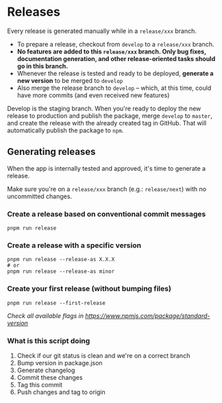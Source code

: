 # Releases

Every release is generated manually while in a `release/xxx` branch.

- To prepare a release, checkout from `develop` to a `release/xxx` branch.
- **No features are added to this `release/xxx` branch. Only bug fixes, documentation generation, and other release-oriented tasks should go in this branch.**
- Whenever the release is tested and ready to be deployed, **generate a new version** to be merged to `develop`
- Also merge the release branch to `develop` – which, at this time, could have more commits (and even received new features)

Develop is the staging branch. When you're ready to deploy the new release to production and publish the package, merge `develop` to `master`, and create the release with the already created tag in GitHub. That will automatically publish the package to `npm`.

## Generating releases

When the app is internally tested and approved, it's time to generate a release.

Make sure you're on a `release/xxx` branch (e.g.: `release/next`) with no uncommitted changes.

### Create a release based on conventional commit messages

```
pnpm run release
```

### Create a release with a specific version

```
pnpm run release --release-as X.X.X
# or
pnpm run release --release-as minor
```

### Create your first release (without bumping files)

```
pnpm run release --first-release
```

_Check all available flags in https://www.npmjs.com/package/standard-version_

### What is this script doing

1. Check if our git status is clean and we're on a correct branch
2. Bump version in package.json
3. Generate changelog
4. Commit these changes
5. Tag this commit
6. Push changes and tag to origin
